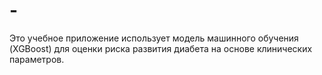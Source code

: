# -
Это учебное приложение использует модель машинного обучения (XGBoost) для оценки риска развития диабета на основе клинических параметров.

